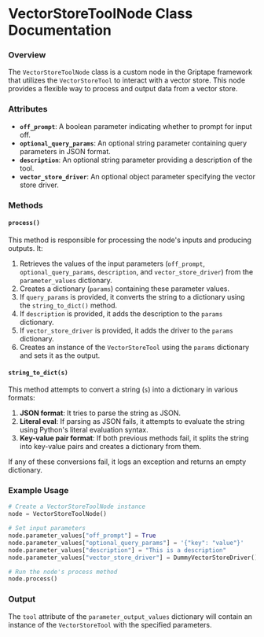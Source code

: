 **VectorStoreToolNode Class Documentation**
=====================================

### Overview

The `VectorStoreToolNode` class is a custom node in the Griptape framework that utilizes the `VectorStoreTool` to interact with a vector store. This node provides a flexible way to process and output data from a vector store.

### Attributes

*   **`off_prompt`**: A boolean parameter indicating whether to prompt for input off.
*   **`optional_query_params`**: An optional string parameter containing query parameters in JSON format.
*   **`description`**: An optional string parameter providing a description of the tool.
*   **`vector_store_driver`**: An optional object parameter specifying the vector store driver.

### Methods

#### `process()`

This method is responsible for processing the node's inputs and producing outputs. It:

1.  Retrieves the values of the input parameters (`off_prompt`, `optional_query_params`, `description`, and `vector_store_driver`) from the `parameter_values` dictionary.
2.  Creates a dictionary (`params`) containing these parameter values.
3.  If `query_params` is provided, it converts the string to a dictionary using the `string_to_dict()` method.
4.  If `description` is provided, it adds the description to the `params` dictionary.
5.  If `vector_store_driver` is provided, it adds the driver to the `params` dictionary.
6.  Creates an instance of the `VectorStoreTool` using the `params` dictionary and sets it as the output.

#### `string_to_dict(s)`

This method attempts to convert a string (`s`) into a dictionary in various formats:

1.  **JSON format**: It tries to parse the string as JSON.
2.  **Literal eval**: If parsing as JSON fails, it attempts to evaluate the string using Python's literal evaluation syntax.
3.  **Key-value pair format**: If both previous methods fail, it splits the string into key-value pairs and creates a dictionary from them.

If any of these conversions fail, it logs an exception and returns an empty dictionary.

### Example Usage

```python
# Create a VectorStoreToolNode instance
node = VectorStoreToolNode()

# Set input parameters
node.parameter_values["off_prompt"] = True
node.parameter_values["optional_query_params"] = '{"key": "value"}'
node.parameter_values["description"] = "This is a description"
node.parameter_values["vector_store_driver"] = DummyVectorStoreDriver()

# Run the node's process method
node.process()
```

### Output

The `tool` attribute of the `parameter_output_values` dictionary will contain an instance of the `VectorStoreTool` with the specified parameters.